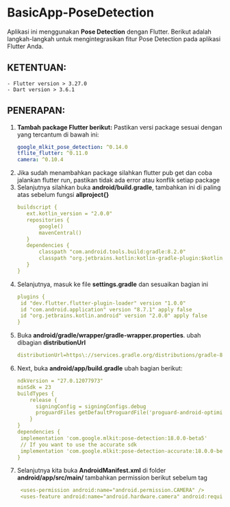# BasicApp-PoseDetection

Aplikasi ini menggunakan **Pose Detection** dengan Flutter. Berikut adalah langkah-langkah untuk mengintegrasikan fitur Pose Detection pada aplikasi Flutter Anda.

## KETENTUAN:   
    - Flutter version > 3.27.0
    - Dart version > 3.6.1
## PENERAPAN:

1. **Tambah package Flutter berikut:**
   Pastikan versi package sesuai dengan yang tercantum di bawah ini:
   ```yaml
   google_mlkit_pose_detection: ^0.14.0
   tflite_flutter: ^0.11.0
   camera: ^0.10.4
2. Jika sudah menambahkan package silahkan flutter pub get dan coba jalankan flutter run, pastikan tidak ada error atau konflik setiap package
3. Selanjutnya silahkan buka **android/build.gradle**, tambahkan ini di paling atas sebelum fungsi **allproject{}**
   ```yaml
   buildscript {
      ext.kotlin_version = "2.0.0"
      repositories {
          google()
          mavenCentral()
      }
      dependencies {
          classpath "com.android.tools.build:gradle:8.2.0"
          classpath "org.jetbrains.kotlin:kotlin-gradle-plugin:$kotlin_version"
      }
   }
4. Selanjutnya, masuk ke file **settings.gradle** dan sesuaikan bagian ini
   ```yaml
   plugins {
    id "dev.flutter.flutter-plugin-loader" version "1.0.0"
    id "com.android.application" version "8.7.1" apply false
    id "org.jetbrains.kotlin.android" version "2.0.0" apply false
   }
5. Buka **android/gradle/wrapper/gradle-wrapper.properties**. ubah dibagian **distributionUrl**
   ```yaml
   distributionUrl=https\://services.gradle.org/distributions/gradle-8.9-all.zip
6. Next, buka **android/app/build.gradle** ubah bagian berikut:
   ```yaml
   ndkVersion = "27.0.12077973"
   minSdk = 23
   buildTypes {
       release {
         signingConfig = signingConfigs.debug
         proguardFiles getDefaultProguardFile('proguard-android-optimize.txt'), 'proguard-rules.pro'
       }
   }
   dependencies {
    implementation 'com.google.mlkit:pose-detection:18.0.0-beta5'
    // If you want to use the accurate sdk
    implementation 'com.google.mlkit:pose-detection-accurate:18.0.0-beta5'
   }
7. Selanjutnya kita buka **AndroidManifest.xml** di folder **android/app/src/main/** tambahkan permission berikut sebelum tag **<application>**
   ```yaml
    <uses-permission android:name="android.permission.CAMERA" />
    <uses-feature android:name="android.hardware.camera" android:required="true"/>
